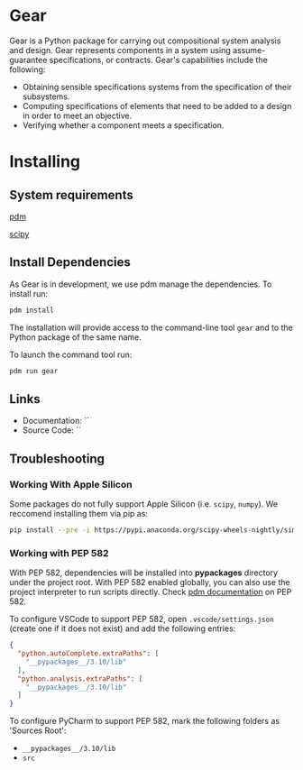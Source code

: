 Gear
====

Gear is a Python package for carrying out compositional system analysis and design. Gear represents components in a
system using assume-guarantee specifications, or contracts. Gear's capabilities include the following:

- Obtaining sensible specifications systems from the specification of their subsystems.
- Computing specifications of elements that need to be added to a design in order to meet an objective.
- Verifying whether a component meets a specification.

# Installing

## System requirements

[pdm](https://github.com/pdm-project/pdm)

[scipy](https://scipy.org/install/)

## Install Dependencies

As Gear is in development, we use pdm manage the dependencies. To install run:

```bash
pdm install
```

The installation will provide access to the command-line tool `gear` and to the Python package of the same name.

To launch the command tool run:

```bash
pdm run gear
```

Links
-----

- Documentation: ``
- Source Code: ``

## Troubleshooting

### Working With Apple Silicon

Some packages do not fully support Apple Silicon (i.e. `scipy`, `numpy`). We reccomend installing them via pip as:

```bash
pip install --pre -i https://pypi.anaconda.org/scipy-wheels-nightly/simple scipy
```

### Working with PEP 582

With PEP 582, dependencies will be installed into __pypackages__ directory under the project root. With PEP 582 enabled
globally, you can also use the project interpreter to run scripts directly.
Check [pdm documentation](https://pdm.fming.dev/latest/usage/pep582/) on PEP 582.

To configure VSCode to support PEP 582, open `.vscode/settings.json` (create one if it does not exist) and add the
following entries:

```json
{
  "python.autoComplete.extraPaths": [
    "__pypackages__/3.10/lib"
  ],
  "python.analysis.extraPaths": [
    "__pypackages__/3.10/lib"
  ]
}
```

To configure PyCharm to support PEP 582, mark the following folders as 'Sources Root':

* `__pypackages__/3.10/lib`
* `src`